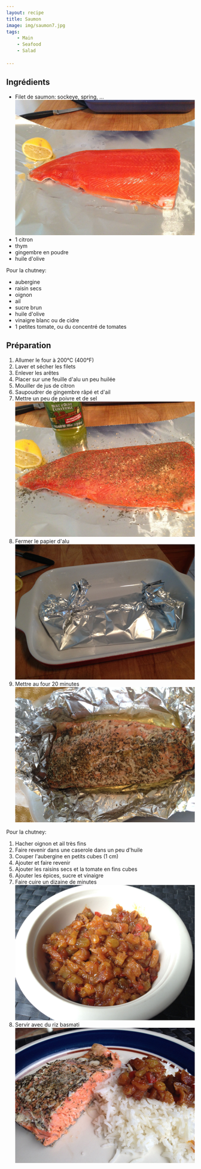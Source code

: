 ```yaml
---
layout: recipe
title: Saumon
image: img/saumon7.jpg  
tags:
    - Main
    - Seafood
    - Salad

---
```

## Ingrédients
* Filet de saumon: sockeye, spring, ...   
![image](img/saumon1.jpg)
* 1 citron
* thym
* gingembre en poudre
* huile d'olive

Pour la chutney:

* aubergine
* raisin secs
* oignon
* ail
* sucre brun
* huile d'olive
* vinaigre blanc ou de cidre
* 1 petites tomate, ou du concentré de tomates


## Préparation
1. Allumer le four à 200°C (400°F)
2. Laver et sécher les filets
3. Enlever les arêtes
2. Placer sur une feuille d'alu un peu huilée
3. Mouiller de jus de citron
4. Saupoudrer de gingembre râpé et d'ail
5. Mettre un peu de poivre et de sel   
![image](img/saumon2.jpg)    
6. Fermer le papier d'alu   
![image](img/saumon3.jpg)
7. Mettre au four 20 minutes  
![image](img/saumon5.jpg) 

Pour la chutney:

1. Hacher oignon et ail très fins
2. Faire revenir dans une caserole dans un peu d'huile
3. Couper l'aubergine en petits cubes (1 cm)
4. Ajouter et faire revenir
5. Ajouter les raisins secs et la tomate en fins cubes
6. Ajouter les épices, sucre et vinaigre
7. Faire cuire un dizaine de minutes    
![image](img/saumon4.jpg)
8. Servir avec du riz basmati   
![image](img/saumon6.jpg)